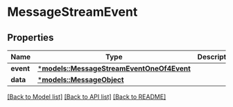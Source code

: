 # MessageStreamEvent

## Properties
Name | Type | Description | Notes
------------ | ------------- | ------------- | -------------
**event** | [***models::MessageStreamEventOneOf4Event**](MessageStreamEvent_oneOf_4_event.md) |  | 
**data** | [***models::MessageObject**](MessageObject.md) |  | 

[[Back to Model list]](../README.md#documentation-for-models) [[Back to API list]](../README.md#documentation-for-api-endpoints) [[Back to README]](../README.md)


